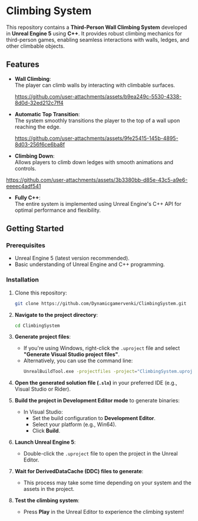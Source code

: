 # Climbing System  

This repository contains a **Third-Person Wall Climbing System** developed in **Unreal Engine 5** using **C++**. It provides robust climbing mechanics for third-person games, enabling seamless interactions with walls, ledges, and other climbable objects.  

## Features  

- **Wall Climbing**:  
  The player can climb walls by interacting with climbable surfaces.

  https://github.com/user-attachments/assets/b9ea249c-5530-4338-8d0d-32ed212c7ff4

- **Automatic Top Transition**:  
  The system smoothly transitions the player to the top of a wall upon reaching the edge.

    https://github.com/user-attachments/assets/9fe25415-145b-4895-8d03-256f6ce6ba8f

- **Climbing Down**:  
  Allows players to climb down ledges with smooth animations and controls.

  
https://github.com/user-attachments/assets/3b3380bb-d85e-43c5-a9e6-eeeec4adf541

- **Fully C++**:  
  The entire system is implemented using Unreal Engine's C++ API for optimal performance and flexibility.  

## Getting Started  

### Prerequisites  
- Unreal Engine 5 (latest version recommended).  
- Basic understanding of Unreal Engine and C++ programming.  

### Installation  
1. Clone this repository:  
   ```bash  
   git clone https://github.com/Dynamicgamervenki/ClimbingSystem.git
   
2. **Navigate to the project directory**:  
   ```bash  
   cd ClimbingSystem  
   ```  

3. **Generate project files**:  
   - If you're using Windows, right-click the `.uproject` file and select **"Generate Visual Studio project files"**.  
   - Alternatively, you can use the command line:  
     ```bash  
     UnrealBuildTool.exe -projectfiles -project="ClimbingSystem.uproject" -game -engine  
     ```  

4. **Open the generated solution file (`.sln`)** in your preferred IDE (e.g., Visual Studio or Rider).  

5. **Build the project in Development Editor mode** to generate binaries:  
   - In Visual Studio:  
     - Set the build configuration to **Development Editor**.  
     - Select your platform (e.g., Win64).  
     - Click **Build**.  

6. **Launch Unreal Engine 5**:  
   - Double-click the `.uproject` file to open the project in the Unreal Editor.  

7. **Wait for DerivedDataCache (DDC) files to generate**:  
   - This process may take some time depending on your system and the assets in the project.  

8. **Test the climbing system**:  
   - Press **Play** in the Unreal Editor to experience the climbing system!  

